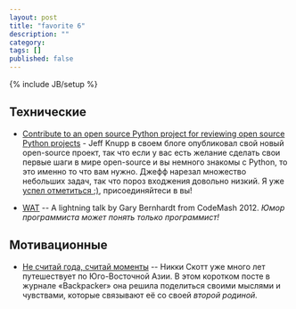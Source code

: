 ```yaml
---
layout: post
title: "favorite 6"
description: ""
category: 
tags: []
published: false
---
```

{% include JB/setup %}

## Технические

* [Contribute to an open source Python project for reviewing open source Python projects](http://www.jeffknupp.com/blog/2014/03/10/contribute-to-an-open-source-python-project-for-reviewing-open-source-python-projects/) - Jeff Knupp в своем блоге опубликовал свой новый open-source проект, так что если у вас есть желание сделать свои первые шаги в мире open-source и вы немного знакомы с Python, то это именно то что вам нужно. Джефф нарезал множество небольших задач, так что пороз входжения довольно низкий. Я уже [успел отметиться ;)](https://github.com/jeffknupp/review/commit/c70b48d6019a20c7af7f043029a5a9e631eabcd2), присоединяйтеси в вы!

* [WAT](https://www.destroyallsoftware.com/talks/wat) -- A lightning talk by Gary Bernhardt from CodeMash 2012. *Юмор программиста может понять только программист!*

## Мотивационные

* [Не считай года, считай моменты](http://thaisuay.net/ne-schitaj-goda-schitaj-momenty/) -- Никки Скотт уже много лет путешествует по Юго-Восточной Азии. В этом коротком посте в журнале «Backpacker» она решила поделиться своими мыслями и чувствами, которые связывают её со своей *второй родиной.*
